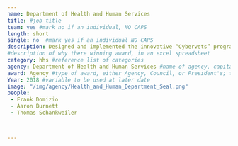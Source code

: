 ```yaml
---
name: Department of Health and Human Services
title: #job title
team: yes #mark no if an individual, NO CAPS
length: short
single: no  #mark yes if an individual NO CAPS
description: Designed and implemented the innovative “Cybervets” program, which helps prepare veterans transitioning to civilian life by training them to fill critical cybersecurity roles.
#description of why there winning award, in an excel spreadsheet
category: hhs #reference list of categories
agency: Department of Health and Human Services #name of agency, capitalize first letter of each name
award: Agency #type of award, either Agency, Council, or President's; this is case sensitive so make sure to match the options listed exactly. This section generates the format of the card
Year: 2018 #variable to be used at later date
image: "/img/agency/Health_and_Human_Department_Seal.png"
people:
 - Frank Domizio
 - Aaron Burnett
 - Thomas Schankweiler



---
```

